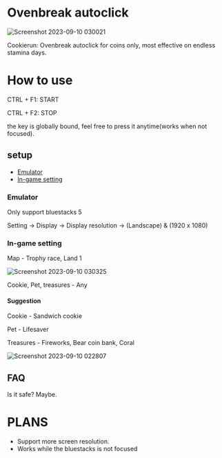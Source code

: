 # Ovenbreak autoclick

![Screenshot 2023-09-10 030021](https://github.com/mvat35925/ovenbreak-autoclick/assets/93734071/7073bf67-d346-4d91-b291-afcb7380cadf)


Cookierun: Ovenbreak autoclick for coins only, most effective on endless stamina days.

# How to use 

CTRL + F1: START

CTRL + F2: STOP

the key is  globally bound, feel free to press it anytime(works when not focused).

## setup

<ul>
  <li><a href="#emulator">Emulator</a></li>
  <li><a href="#in-game-setting">In-game setting</a></li>
</ul>

### Emulator

Only support bluestacks 5

Setting -> Display -> Display resolution -> (Landscape) & (1920 x 1080)

### In-game setting

Map - Trophy race, Land 1

![Screenshot 2023-09-10 030325](https://github.com/mvat35925/ovenbreak-autoclick/assets/93734071/a1e40df7-7533-40a5-9a4d-9d473279ac3f)

Cookie, Pet, treasures - Any

#### Suggestion

Cookie - Sandwich cookie

Pet - Lifesaver

Treasures - Fireworks, Bear coin bank, Coral

![Screenshot 2023-09-10 022807](https://github.com/mvat35925/ovenbreak-autoclick/assets/93734071/9f6ea54e-afec-4585-80d5-65b55feb398f)

## FAQ

Is it safe?
Maybe.

# PLANS
<ul>
  <li>Support more screen resolution.</li>
  <li>Works while the bluestacks is not focused</li>
</ul>
